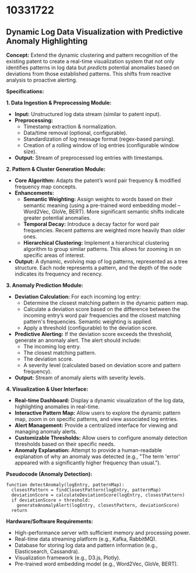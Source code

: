 # 10331722

## Dynamic Log Data Visualization with Predictive Anomaly Highlighting

**Concept:** Extend the dynamic clustering and pattern recognition of the existing patent to create a real-time visualization system that not only identifies patterns in log data but *predicts* potential anomalies based on deviations from those established patterns.  This shifts from reactive analysis to proactive alerting.

**Specifications:**

**1. Data Ingestion & Preprocessing Module:**

*   **Input:** Unstructured log data stream (similar to patent input).
*   **Preprocessing:**
    *   Timestamp extraction & normalization.
    *   Data/time removal (optional, configurable).
    *   Standardization of log message format (regex-based parsing).
    *   Creation of a rolling window of log entries (configurable window size).
*   **Output:** Stream of preprocessed log entries with timestamps.

**2. Pattern & Cluster Generation Module:**

*   **Core Algorithm:** Adapts the patent’s word pair frequency & modified frequency map concepts.
*   **Enhancements:**
    *   **Semantic Weighting:**  Assign weights to words based on their semantic meaning (using a pre-trained word embedding model – Word2Vec, GloVe, BERT).  More significant semantic shifts indicate greater potential anomalies.
    *   **Temporal Decay:** Introduce a decay factor for word pair frequencies.  Recent patterns are weighted more heavily than older ones.
    *   **Hierarchical Clustering:**  Implement a hierarchical clustering algorithm to group similar patterns. This allows for zooming in on specific areas of interest.
*   **Output:** A dynamic, evolving map of log patterns, represented as a tree structure. Each node represents a pattern, and the depth of the node indicates its frequency and recency.

**3. Anomaly Prediction Module:**

*   **Deviation Calculation:** For each incoming log entry:
    *   Determine the closest matching pattern in the dynamic pattern map.
    *   Calculate a deviation score based on the difference between the incoming entry’s word pair frequencies and the closest matching pattern's frequencies. Semantic weighting is applied.
    *   Apply a threshold (configurable) to the deviation score.
*   **Predictive Alerting:**  If the deviation score exceeds the threshold, generate an anomaly alert. The alert should include:
    *   The incoming log entry.
    *   The closest matching pattern.
    *   The deviation score.
    *   A severity level (calculated based on deviation score and pattern frequency).
*   **Output:** Stream of anomaly alerts with severity levels.

**4. Visualization & User Interface:**

*   **Real-time Dashboard:** Display a dynamic visualization of the log data, highlighting anomalies in real-time.
*   **Interactive Pattern Map:** Allow users to explore the dynamic pattern map, zoom in on specific patterns, and view associated log entries.
*   **Alert Management:** Provide a centralized interface for viewing and managing anomaly alerts.
*   **Customizable Thresholds:** Allow users to configure anomaly detection thresholds based on their specific needs.
*   **Anomaly Explanation:** Attempt to provide a human-readable explanation of why an anomaly was detected (e.g., "The term 'error' appeared with a significantly higher frequency than usual.").

**Pseudocode (Anomaly Detection):**

```pseudocode
function detectAnomaly(logEntry, patternMap):
  closestPattern = findClosestPattern(logEntry, patternMap)
  deviationScore = calculateDeviationScore(logEntry, closestPattern)
  if deviationScore > threshold:
    generateAnomalyAlert(logEntry, closestPattern, deviationScore)
  return
```

**Hardware/Software Requirements:**

*   High-performance server with sufficient memory and processing power.
*   Real-time data streaming platform (e.g., Kafka, RabbitMQ).
*   Database for storing log data and pattern information (e.g., Elasticsearch, Cassandra).
*   Visualization framework (e.g., D3.js, Plotly).
*   Pre-trained word embedding model (e.g., Word2Vec, GloVe, BERT).